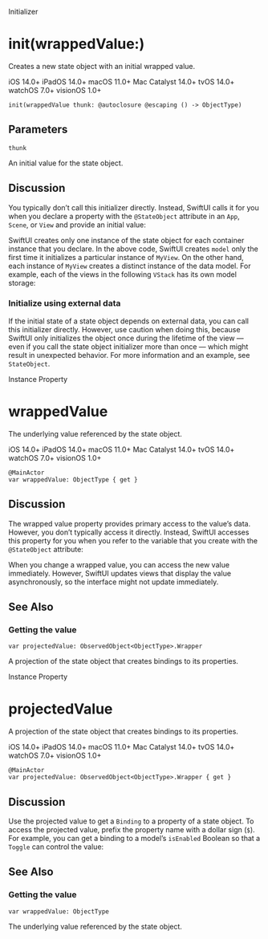 Initializer

# init(wrappedValue:)

Creates a new state object with an initial wrapped value.

iOS 14.0+  iPadOS 14.0+  macOS 11.0+  Mac Catalyst 14.0+  tvOS 14.0+  watchOS
7.0+  visionOS 1.0+

    
    
    init(wrappedValue thunk: @autoclosure @escaping () -> ObjectType)

##  Parameters

`thunk`

    

An initial value for the state object.

## Discussion

You typically don’t call this initializer directly. Instead, SwiftUI calls it
for you when you declare a property with the `@StateObject` attribute in an
`App`, `Scene`, or `View` and provide an initial value:

SwiftUI creates only one instance of the state object for each container
instance that you declare. In the above code, SwiftUI creates `model` only the
first time it initializes a particular instance of `MyView`. On the other
hand, each instance of `MyView` creates a distinct instance of the data model.
For example, each of the views in the following `VStack` has its own model
storage:

### Initialize using external data

If the initial state of a state object depends on external data, you can call
this initializer directly. However, use caution when doing this, because
SwiftUI only initializes the object once during the lifetime of the view —
even if you call the state object initializer more than once — which might
result in unexpected behavior. For more information and an example, see
`StateObject`.

Instance Property

# wrappedValue

The underlying value referenced by the state object.

iOS 14.0+  iPadOS 14.0+  macOS 11.0+  Mac Catalyst 14.0+  tvOS 14.0+  watchOS
7.0+  visionOS 1.0+

    
    
    @MainActor
    var wrappedValue: ObjectType { get }

## Discussion

The wrapped value property provides primary access to the value’s data.
However, you don’t typically access it directly. Instead, SwiftUI accesses
this property for you when you refer to the variable that you create with the
`@StateObject` attribute:

When you change a wrapped value, you can access the new value immediately.
However, SwiftUI updates views that display the value asynchronously, so the
interface might not update immediately.

## See Also

### Getting the value

`var projectedValue: ObservedObject<ObjectType>.Wrapper`

A projection of the state object that creates bindings to its properties.

Instance Property

# projectedValue

A projection of the state object that creates bindings to its properties.

iOS 14.0+  iPadOS 14.0+  macOS 11.0+  Mac Catalyst 14.0+  tvOS 14.0+  watchOS
7.0+  visionOS 1.0+

    
    
    @MainActor
    var projectedValue: ObservedObject<ObjectType>.Wrapper { get }

## Discussion

Use the projected value to get a `Binding` to a property of a state object. To
access the projected value, prefix the property name with a dollar sign (`$`).
For example, you can get a binding to a model’s `isEnabled` Boolean so that a
`Toggle` can control the value:

## See Also

### Getting the value

`var wrappedValue: ObjectType`

The underlying value referenced by the state object.

